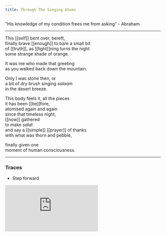 ```yaml
---
title: Through The Singing Atoms
---
```


"His knowledge of my condition frees me from asking" - Abraham

---

This [[self]] bent over, bereft,  
finally brave [[enough]] to bare a small bit  
of [[truth]], as [[light]]ning turns the night  
some strange shade of orange.  
  
It was me who made that greeting  
as you walked back down the mountain.  
  
Only I was stone then, or  
a bit of dry brush singing _salaam_  
in the desert breeze.  
  
This body feels it, all the pieces  
it has been [[be]]fore,  
atomised again and again  
since that timeless night,  
[[now]] gathered  
to make _salat_  
and say a [[simple]] [[prayer]] of thanks  
with what was thorn and pebble,  
  
finally given one  
moment of human consciousness.  

---

### Traces

* Step forward

<iframe class="video" src="https://www.youtube-nocookie.com/embed/pdb6t2FcpMU?start=43" frameborder="0" allow="accelerometer; autoplay; encrypted-media; gyroscope; picture-in-picture" allowfullscreen></iframe>